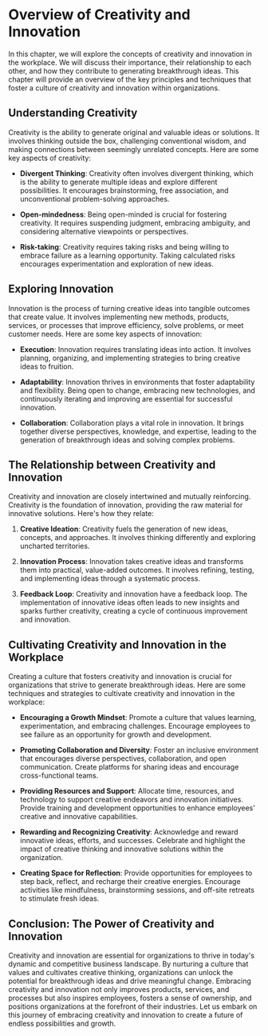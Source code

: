 Overview of Creativity and Innovation
==============================================

In this chapter, we will explore the concepts of creativity and innovation in the workplace. We will discuss their importance, their relationship to each other, and how they contribute to generating breakthrough ideas. This chapter will provide an overview of the key principles and techniques that foster a culture of creativity and innovation within organizations.

Understanding Creativity
------------------------

Creativity is the ability to generate original and valuable ideas or solutions. It involves thinking outside the box, challenging conventional wisdom, and making connections between seemingly unrelated concepts. Here are some key aspects of creativity:

* **Divergent Thinking**: Creativity often involves divergent thinking, which is the ability to generate multiple ideas and explore different possibilities. It encourages brainstorming, free association, and unconventional problem-solving approaches.

* **Open-mindedness**: Being open-minded is crucial for fostering creativity. It requires suspending judgment, embracing ambiguity, and considering alternative viewpoints or perspectives.

* **Risk-taking**: Creativity requires taking risks and being willing to embrace failure as a learning opportunity. Taking calculated risks encourages experimentation and exploration of new ideas.

Exploring Innovation
--------------------

Innovation is the process of turning creative ideas into tangible outcomes that create value. It involves implementing new methods, products, services, or processes that improve efficiency, solve problems, or meet customer needs. Here are some key aspects of innovation:

* **Execution**: Innovation requires translating ideas into action. It involves planning, organizing, and implementing strategies to bring creative ideas to fruition.

* **Adaptability**: Innovation thrives in environments that foster adaptability and flexibility. Being open to change, embracing new technologies, and continuously iterating and improving are essential for successful innovation.

* **Collaboration**: Collaboration plays a vital role in innovation. It brings together diverse perspectives, knowledge, and expertise, leading to the generation of breakthrough ideas and solving complex problems.

The Relationship between Creativity and Innovation
--------------------------------------------------

Creativity and innovation are closely intertwined and mutually reinforcing. Creativity is the foundation of innovation, providing the raw material for innovative solutions. Here's how they relate:

1. **Creative Ideation**: Creativity fuels the generation of new ideas, concepts, and approaches. It involves thinking differently and exploring uncharted territories.

2. **Innovation Process**: Innovation takes creative ideas and transforms them into practical, value-added outcomes. It involves refining, testing, and implementing ideas through a systematic process.

3. **Feedback Loop**: Creativity and innovation have a feedback loop. The implementation of innovative ideas often leads to new insights and sparks further creativity, creating a cycle of continuous improvement and innovation.

Cultivating Creativity and Innovation in the Workplace
------------------------------------------------------

Creating a culture that fosters creativity and innovation is crucial for organizations that strive to generate breakthrough ideas. Here are some techniques and strategies to cultivate creativity and innovation in the workplace:

* **Encouraging a Growth Mindset**: Promote a culture that values learning, experimentation, and embracing challenges. Encourage employees to see failure as an opportunity for growth and development.

* **Promoting Collaboration and Diversity**: Foster an inclusive environment that encourages diverse perspectives, collaboration, and open communication. Create platforms for sharing ideas and encourage cross-functional teams.

* **Providing Resources and Support**: Allocate time, resources, and technology to support creative endeavors and innovation initiatives. Provide training and development opportunities to enhance employees' creative and innovative capabilities.

* **Rewarding and Recognizing Creativity**: Acknowledge and reward innovative ideas, efforts, and successes. Celebrate and highlight the impact of creative thinking and innovative solutions within the organization.

* **Creating Space for Reflection**: Provide opportunities for employees to step back, reflect, and recharge their creative energies. Encourage activities like mindfulness, brainstorming sessions, and off-site retreats to stimulate fresh ideas.

Conclusion: The Power of Creativity and Innovation
--------------------------------------------------

Creativity and innovation are essential for organizations to thrive in today's dynamic and competitive business landscape. By nurturing a culture that values and cultivates creative thinking, organizations can unlock the potential for breakthrough ideas and drive meaningful change. Embracing creativity and innovation not only improves products, services, and processes but also inspires employees, fosters a sense of ownership, and positions organizations at the forefront of their industries. Let us embark on this journey of embracing creativity and innovation to create a future of endless possibilities and growth.
